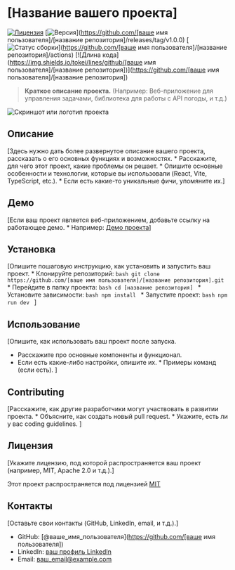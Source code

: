 # [Название вашего проекта]

[![Лицензия](https://img.shields.io/badge/license-MIT-blue.svg)](LICENSE)
[![Версия](https://img.shields.io/badge/version-1.0.0-brightgreen.svg)](https://github.com/[ваше имя пользователя]/[название репозитория]/releases/tag/v1.0.0)
[![Статус сборки](https://img.shields.io/badge/build-passing-green.svg)](https://github.com/[ваше имя пользователя]/[название репозитория]/actions)
[![Длина кода](https://img.shields.io/tokei/lines/github/[ваше имя пользователя]/[название репозитория])](https://github.com/[ваше имя пользователя]/[название репозитория])

> **Краткое описание проекта.** (Например: Веб-приложение для управления задачами, библиотека для работы с API погоды, и т.д.)

![Скриншот или логотип проекта](ссылка_на_изображение_скриншота/логотипа_проекта)

## Описание

[Здесь нужно дать более развернутое описание вашего проекта, рассказать о его основных функциях и возможностях.
    * Расскажите, для чего этот проект, какие проблемы он решает.
    * Опишите основные особенности и технологии, которые вы использовали (React, Vite, TypeScript, etc.).
    * Если есть какие-то уникальные фичи, упомяните их.]

## Демо

[Если ваш проект является веб-приложением, добавьте ссылку на работающее демо.
    * Например: [Демо проекта](https://example.com/demo)]

## Установка

[Опишите пошаговую инструкцию, как установить и запустить ваш проект.
    * Клонируйте репозиторий:
        ```bash
        git clone https://github.com/[ваше имя пользователя]/[название репозитория].git
        ```
    * Перейдите в папку проекта:
        ```bash
        cd [название репозитория]
        ```
    * Установите зависимости:
        ```bash
        npm install
        ```
    * Запустите проект:
        ```bash
        npm run dev
        ```
]

## Использование

[Опишите, как использовать ваш проект после запуска.
   * Расскажите про основные компоненты и функционал.
   * Если есть какие-либо настройки, опишите их.
    * Примеры команд (если есть).
]

## Contributing

[Расскажите, как другие разработчики могут участвовать в развитии проекта.
    * Объясните, как создать новый pull request.
    *  Укажите, есть ли у вас coding guidelines.
]

## Лицензия

[Укажите лицензию, под которой распространяется ваш проект (например, MIT, Apache 2.0 и т.д.).]

Этот проект распространяется под лицензией [MIT](LICENSE)

## Контакты

[Оставьте свои контакты (GitHub, LinkedIn, email, и т.д.).]

* GitHub: [@ваше_имя_пользователя](https://github.com/[ваше имя пользователя])
* LinkedIn: [ваш профиль LinkedIn](https://linkedin.com/in/[ваш_профиль])
* Email: [ваш_email@example.com](mailto:ваш_email@example.com)
